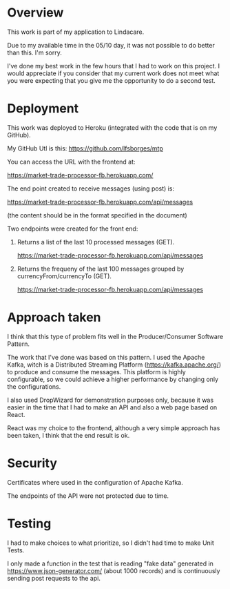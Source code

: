 

# Overview

This work is part of my application to Lindacare.

Due to my available time in the 05/10 day, it was not possible to do better than this. I'm sorry.

I've done my best work in the few hours that I had to work on this project. I would appreciate if you 
consider that my current work does not meet what you were expecting that you give me the opportunity 
to do a second test.


# Deployment

This work was deployed to Heroku (integrated with the code that is on my GitHub).

My GitHub Utl is this: https://github.com/lfsborges/mtp

You can access the URL with the frontend at:

https://market-trade-processor-fb.herokuapp.com/

The end point created to receive messages (using post) is:

https://market-trade-processor-fb.herokuapp.com/api/messages

(the content should be in the format specified in the document) 

Two endpoints were created for the front end:

1. Returns a list of the last 10 processed messages (GET).
   
   https://market-trade-processor-fb.herokuapp.com/api/messages

2. Returns the frequeny of the last 100 messages grouped by currencyFrom/currencyTo (GET).

    https://market-trade-processor-fb.herokuapp.com/api/messages


# Approach taken

I think that this type of problem fits well in the Producer/Consumer Software Pattern.

The work that I've done was based on this pattern. I used the Apache Kafka, witch is a Distributed 
Streaming Platform (https://kafka.apache.org/) to produce and consume the messages. This platform 
is highly configurable, so we could achieve a higher performance by changing only the configurations.

I also used DropWizard for demonstration purposes only, because it was easier in the time that I had
to make an API and also a web page based on React.

React was my choice to the frontend, although a very simple approach has been taken, I think that the 
end result is ok.
  

# Security

Certificates where used in the configuration of Apache Kafka. 

The endpoints of the API were not protected due to time.

# Testing

I had to make choices to what prioritize, so I didn't had time to make Unit Tests. 

I only made a function in the test that is reading "fake data" generated in https://www.json-generator.com/
(about 1000 records) and is continuously sending post requests to the api.